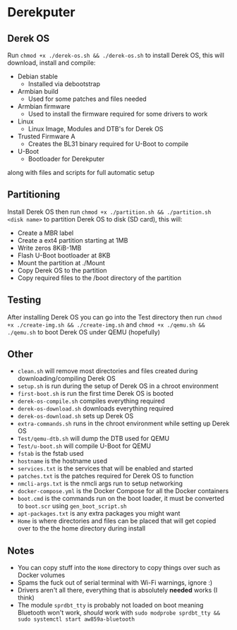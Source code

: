 # Derekputer

## Derek OS
Run `chmod +x ./derek-os.sh && ./derek-os.sh` to install Derek OS, this will download, install and compile:

* Debian stable
  * Installed via debootstrap
* Armbian build
  * Used for some patches and files needed
* Armbian firmware
  * Used to install the firmware required for some drivers to work
* Linux
  * Linux Image, Modules and DTB's for Derek OS
* Trusted Firmware A
  * Creates the BL31 binary required for U-Boot to compile
* U-Boot
  * Bootloader for Derekputer

along with files and scripts for full automatic setup

## Partitioning
Install Derek OS then run `chmod +x ./partition.sh && ./partition.sh <disk name>` to partition Derek OS to disk (SD card), this will:

* Create a MBR label
* Create a ext4 partition starting at 1MB
* Write zeros 8KiB-1MB
* Flash U-Boot bootloader at 8KB
* Mount the partition at ./Mount
* Copy Derek OS to the partition
* Copy required files to the /boot directory of the partition

## Testing
After installing Derek OS you can go into the Test directory then run `chmod +x ./create-img.sh && ./create-img.sh` and `chmod +x ./qemu.sh && ./qemu.sh` to boot Derek OS under QEMU (hopefully)

## Other
* `clean.sh` will remove most directories and files created during downloading/compiling Derek OS
* `setup.sh` is run during the setup of Derek OS in a chroot environment
* `first-boot.sh` is run the first time Derek OS is booted
* `derek-os-compile.sh` compiles everything required
* `derek-os-download.sh` downloads everything required
* `derek-os-download.sh` sets up Derek OS
* `extra-commands.sh` runs in the chroot environment while setting up Derek OS
* `Test/qemu-dtb.sh` will dump the DTB used for QEMU
* `Test/u-boot.sh` will compile U-Boot for QEMU
* `fstab` is the fstab used
* `hostname` is the hostname used
* `services.txt` is the services that will be enabled and started
* `patches.txt` is the patches required for Derek OS to function
* `nmcli-args.txt` is the nmcli args run to setup networking
* `docker-compose.yml` is the Docker Compose for all the Docker containers
* `boot.cmd` is the commands run on the boot loader, it must be converted to `boot.scr` using `gen_boot_script.sh`
* `apt-packages.txt` is any extra packages you might want
* `Home` is where directories and files can be placed that will get copied over to the the home directory during install

## Notes
* You can copy stuff into the `Home` directory to copy things over such as Docker volumes
* Spams the fuck out of serial terminal with Wi-Fi warnings, ignore :)
* Drivers aren't all there, everything that is absolutely **needed** works (I think)
* The module `sprdbt_tty` is probably not loaded on boot meaning Bluetooth won't work, *should* work with `sudo modprobe sprdbt_tty && sudo systemctl start aw859a-bluetooth`